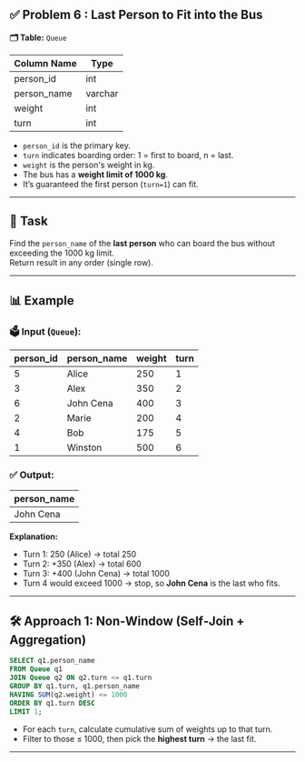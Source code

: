 ## ✅ Problem 6 : Last Person to Fit into the Bus

**🗂 Table:** `Queue`

| Column Name  | Type    |
|--------------|---------|
| person_id    | int     |
| person_name  | varchar |
| weight       | int     |
| turn         | int     |

- `person_id` is the primary key.
- `turn` indicates boarding order: 1 = first to board, n = last.
- `weight` is the person's weight in kg.
- The bus has a **weight limit of 1000 kg**.
- It’s guaranteed the first person (`turn=1`) can fit.

---

## 🎯 Task

Find the `person_name` of the **last person** who can board the bus without exceeding the 1000 kg limit.  
Return result in any order (single row).

---

## 📊 Example

### 🗳 Input (`Queue`):

| person_id | person_name | weight | turn |
|-----------|-------------|--------|------|
| 5         | Alice       | 250    | 1    |
| 3         | Alex        | 350    | 2    |
| 6         | John Cena   | 400    | 3    |
| 2         | Marie       | 200    | 4    |
| 4         | Bob         | 175    | 5    |
| 1         | Winston     | 500    | 6    |

### ✅ Output:

| person_name |
|-------------|
| John Cena   |

**Explanation:**  
- Turn 1: 250 (Alice) → total 250  
- Turn 2: +350 (Alex) → total 600  
- Turn 3: +400 (John Cena) → total 1000  
- Turn 4 would exceed 1000 → stop, so **John Cena** is the last who fits.

---

## 🛠 Approach 1: Non‑Window (Self‑Join + Aggregation)

```sql
SELECT q1.person_name
FROM Queue q1
JOIN Queue q2 ON q2.turn <= q1.turn
GROUP BY q1.turn, q1.person_name
HAVING SUM(q2.weight) <= 1000
ORDER BY q1.turn DESC
LIMIT 1;
```

- For each `turn`, calculate cumulative sum of weights up to that turn.
- Filter to those ≤ 1000, then pick the **highest turn** → the last fit.  

---
